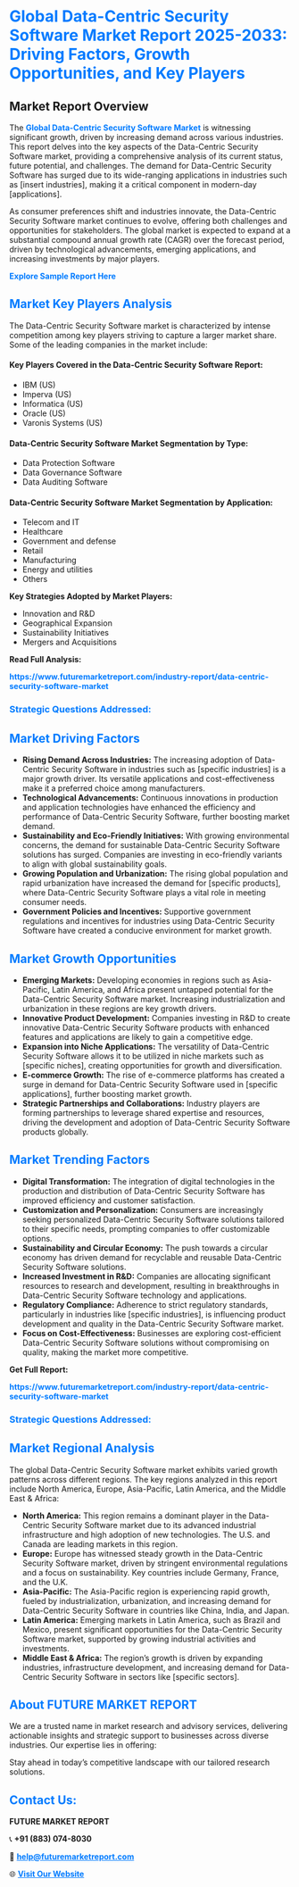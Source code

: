 <h1 style="color: #007BFF;">Global Data-Centric Security Software Market Report 2025-2033: Driving Factors, Growth Opportunities, and Key Players</h1>

<section id="overview">
<h2>Market Report Overview</h2>
<p>The <a href="https://www.futuremarketreport.com/industry-report/data-centric-security-software-market" style="color: #007BFF; text-decoration: none;"><strong>Global Data-Centric Security Software Market</strong></a> is witnessing significant growth, driven by increasing demand across various industries. This report delves into the key aspects of the Data-Centric Security Software market, providing a comprehensive analysis of its current status, future potential, and challenges. The demand for Data-Centric Security Software has surged due to its wide-ranging applications in industries such as [insert industries], making it a critical component in modern-day [applications].</p>
<p>As consumer preferences shift and industries innovate, the Data-Centric Security Software market continues to evolve, offering both challenges and opportunities for stakeholders. The global market is expected to expand at a substantial compound annual growth rate (CAGR) over the forecast period, driven by technological advancements, emerging applications, and increasing investments by major players.</p>
</section>

<section id="overview">
<p><a href="https://www.futuremarketreport.com/request-sample/reportId=53577" style="color: #007BFF; text-decoration: none;"><strong>Explore Sample Report Here</strong></a></p>
</section>

<section id="key-players">
<h2 style="color: #007BFF;">Market Key Players Analysis</h2>
<p>The Data-Centric Security Software market is characterized by intense competition among key players striving to capture a larger market share. Some of the leading companies in the market include:</p>
<h4>Key Players Covered in the Data-Centric Security Software Report:</h4>
<ul><li>IBM (US)</li><li>Imperva (US)</li><li>Informatica (US)</li><li>Oracle (US)</li><li>Varonis Systems (US)</li></ul>
<h4>Data-Centric Security Software Market Segmentation by Type:</h4>
<ul><li>Data Protection Software</li><li>Data Governance Software</li><li>Data Auditing Software</li></ul>

<h4>Data-Centric Security Software Market Segmentation by Application:</h4>
<ul><li>Telecom and IT</li><li>Healthcare</li><li>Government and defense</li><li>Retail</li><li>Manufacturing</li><li>Energy and utilities</li><li>Others</li></ul>
<p><strong>Key Strategies Adopted by Market Players:</strong></p>
<ul>
<li>Innovation and R&D</li>
<li>Geographical Expansion</li>
<li>Sustainability Initiatives</li>
<li>Mergers and Acquisitions</li>
</ul>
</section>

<section>
<p><strong>Read Full Analysis: </strong></p><a href="https://www.futuremarketreport.com/industry-report/data-centric-security-software-market" style="color: #007BFF; text-decoration: none;"><strong>https://www.futuremarketreport.com/industry-report/data-centric-security-software-market</strong></a>
<h3 style="color: #007BFF;">Strategic Questions Addressed:</h3>
</section>

<section id="driving-factors">
<h2 style="color: #007BFF;">Market Driving Factors</h2>
<ul>
<li><strong>Rising Demand Across Industries:</strong> The increasing adoption of Data-Centric Security Software in industries such as [specific industries] is a major growth driver. Its versatile applications and cost-effectiveness make it a preferred choice among manufacturers.</li>
<li><strong>Technological Advancements:</strong> Continuous innovations in production and application technologies have enhanced the efficiency and performance of Data-Centric Security Software, further boosting market demand.</li>
<li><strong>Sustainability and Eco-Friendly Initiatives:</strong> With growing environmental concerns, the demand for sustainable Data-Centric Security Software solutions has surged. Companies are investing in eco-friendly variants to align with global sustainability goals.</li>
<li><strong>Growing Population and Urbanization:</strong> The rising global population and rapid urbanization have increased the demand for [specific products], where Data-Centric Security Software plays a vital role in meeting consumer needs.</li>
<li><strong>Government Policies and Incentives:</strong> Supportive government regulations and incentives for industries using Data-Centric Security Software have created a conducive environment for market growth.</li>
</ul>
</section>

<section id="growth-opportunities">
<h2 style="color: #007BFF;">Market Growth Opportunities</h2>
<ul>
<li><strong>Emerging Markets:</strong> Developing economies in regions such as Asia-Pacific, Latin America, and Africa present untapped potential for the Data-Centric Security Software market. Increasing industrialization and urbanization in these regions are key growth drivers.</li>
<li><strong>Innovative Product Development:</strong> Companies investing in R&D to create innovative Data-Centric Security Software products with enhanced features and applications are likely to gain a competitive edge.</li>
<li><strong>Expansion into Niche Applications:</strong> The versatility of Data-Centric Security Software allows it to be utilized in niche markets such as [specific niches], creating opportunities for growth and diversification.</li>
<li><strong>E-commerce Growth:</strong> The rise of e-commerce platforms has created a surge in demand for Data-Centric Security Software used in [specific applications], further boosting market growth.</li>
<li><strong>Strategic Partnerships and Collaborations:</strong> Industry players are forming partnerships to leverage shared expertise and resources, driving the development and adoption of Data-Centric Security Software products globally.</li>
</ul>
</section>

<section id="trending-factors">
<h2 style="color: #007BFF;">Market Trending Factors</h2>
<ul>
<li><strong>Digital Transformation:</strong> The integration of digital technologies in the production and distribution of Data-Centric Security Software has improved efficiency and customer satisfaction.</li>
<li><strong>Customization and Personalization:</strong> Consumers are increasingly seeking personalized Data-Centric Security Software solutions tailored to their specific needs, prompting companies to offer customizable options.</li>
<li><strong>Sustainability and Circular Economy:</strong> The push towards a circular economy has driven demand for recyclable and reusable Data-Centric Security Software solutions.</li>
<li><strong>Increased Investment in R&D:</strong> Companies are allocating significant resources to research and development, resulting in breakthroughs in Data-Centric Security Software technology and applications.</li>
<li><strong>Regulatory Compliance:</strong> Adherence to strict regulatory standards, particularly in industries like [specific industries], is influencing product development and quality in the Data-Centric Security Software market.</li>
<li><strong>Focus on Cost-Effectiveness:</strong> Businesses are exploring cost-efficient Data-Centric Security Software solutions without compromising on quality, making the market more competitive.</li>
</ul>
</section>

<section>
<p><strong>Get Full Report: </strong></p><a href="https://www.futuremarketreport.com/industry-report/data-centric-security-software-market" style="color: #007BFF; text-decoration: none;"><strong>https://www.futuremarketreport.com/industry-report/data-centric-security-software-market</strong></a>
<h3 style="color: #007BFF;">Strategic Questions Addressed:</h3>
</section>


<section id="regional-analysis">
<h2 style="color: #007BFF;">Market Regional Analysis</h2>
<p>The global Data-Centric Security Software market exhibits varied growth patterns across different regions. The key regions analyzed in this report include North America, Europe, Asia-Pacific, Latin America, and the Middle East & Africa:</p>
<ul>
<li><strong>North America:</strong> This region remains a dominant player in the Data-Centric Security Software market due to its advanced industrial infrastructure and high adoption of new technologies. The U.S. and Canada are leading markets in this region.</li>
<li><strong>Europe:</strong> Europe has witnessed steady growth in the Data-Centric Security Software market, driven by stringent environmental regulations and a focus on sustainability. Key countries include Germany, France, and the U.K.</li>
<li><strong>Asia-Pacific:</strong> The Asia-Pacific region is experiencing rapid growth, fueled by industrialization, urbanization, and increasing demand for Data-Centric Security Software in countries like China, India, and Japan.</li>
<li><strong>Latin America:</strong> Emerging markets in Latin America, such as Brazil and Mexico, present significant opportunities for the Data-Centric Security Software market, supported by growing industrial activities and investments.</li>
<li><strong>Middle East & Africa:</strong> The region’s growth is driven by expanding industries, infrastructure development, and increasing demand for Data-Centric Security Software in sectors like [specific sectors].</li>
</ul>
</section>

<footer>
<h2 style="color: #007BFF;">About FUTURE MARKET REPORT</h2>
<p>We are a trusted name in market research and advisory services, delivering actionable insights and strategic support to businesses across diverse industries. Our expertise lies in offering:</p>

<p>Stay ahead in today’s competitive landscape with our tailored research solutions.</p>

<h2 style="color: #007BFF;">Contact Us:</h2>
<p><strong>FUTURE MARKET REPORT</strong></p>
<p>📞 <strong>+91 (883) 074-8030</strong></p>
<p>📧 <strong><a href="mailto:help@futuremarketreport.com" style="color: #007BFF;">help@futuremarketreport.com</a></strong></p>
<p>🌐 <strong><a href="https://www.futuremarketreport.com/" style="color: #007BFF;">Visit Our Website</a></strong></p>
</footer>